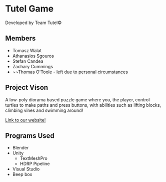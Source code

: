 # Tutel Game

Developed by Team Tutel©

## Members
* Tomasz Walat
* Athanasios Sgouros
* Stefan Candea
* Zachary Cummings
* ~~Thomas O'Toole - left due to personal circumstances

## Project Vison
A low-poly diorama based puzzle game where you, the player, control turtles to make paths and press buttons, with abilities such as lifting blocks, climbing vines and swimming around!

[Link to our website!](https://birbross1.wixsite.com/website)

## Programs Used
* Blender
* Unity
  - TextMeshPro
  - HDRP Pipeline
* Visual Studio
* Beep box
